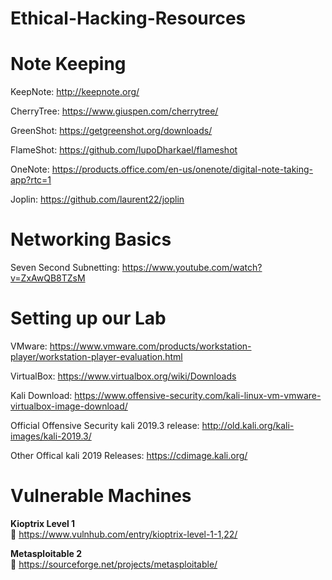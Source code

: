 # Ethical-Hacking-Resources

# Note Keeping
KeepNote: http://keepnote.org/

CherryTree: https://www.giuspen.com/cherrytree/

GreenShot: https://getgreenshot.org/downloads/

FlameShot: https://github.com/lupoDharkael/flameshot

OneNote: https://products.office.com/en-us/onenote/digital-note-taking-app?rtc=1

Joplin: https://github.com/laurent22/joplin

# Networking Basics
Seven Second Subnetting: https://www.youtube.com/watch?v=ZxAwQB8TZsM

# Setting up our Lab
VMware: https://www.vmware.com/products/workstation-player/workstation-player-evaluation.html

VirtualBox: https://www.virtualbox.org/wiki/Downloads

Kali Download: https://www.offensive-security.com/kali-linux-vm-vmware-virtualbox-image-download/

Official Offensive Security kali 2019.3 release: http://old.kali.org/kali-images/kali-2019.3/

Other Offical kali 2019 Releases: https://cdimage.kali.org/

# Vulnerable Machines
**Kioptrix Level 1**  
🔗 https://www.vulnhub.com/entry/kioptrix-level-1-1,22/

**Metasploitable 2**  
🔗 https://sourceforge.net/projects/metasploitable/
